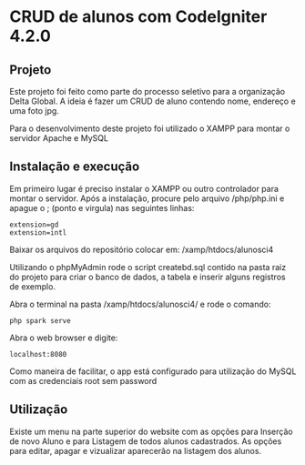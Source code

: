 # CRUD de alunos com CodeIgniter 4.2.0

## Projeto

Este projeto foi feito como parte do processo seletivo para a organização Delta Global.
A ideia é fazer um CRUD de aluno contendo nome, endereço e uma foto jpg.

Para o desenvolvimento deste projeto foi utilizado o XAMPP para montar o servidor Apache e MySQL

## Instalação e execução

Em primeiro lugar é preciso instalar o XAMPP ou outro controlador para montar o servidor.
Após a instalação, procure pelo arquivo /php/php.ini e apague o ; (ponto e virgula) nas seguintes linhas:
```
extension=gd
extension=intl
```

Baixar os arquivos do repositório colocar em:
/xamp/htdocs/alunosci4

Utilizando o phpMyAdmin rode o script createbd.sql contido na pasta raiz do projeto
para criar o banco de dados, a tabela e inserir alguns registros de exemplo.

Abra o terminal na pasta /xamp/htdocs/alunosci4/ e rode o comando:
```
php spark serve
```

Abra o web browser e digite:
```
localhost:8080
```

Como maneira de facilitar, o app está configurado para utilização do MySQL com as credenciais
root
sem password

## Utilização

Existe um menu na parte superior do website com as opções para Inserção de novo Aluno e para Listagem de todos alunos cadastrados.
As opções para editar, apagar e vizualizar aparecerão na listagem dos alunos.

